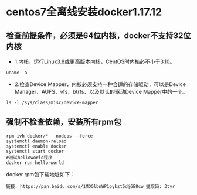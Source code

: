 # centos7全离线安装docker1.17.12
## 检查前提条件，必须是64位内核，docker不支持32位内核

- 1.内核，运行Linux3.8或更高版本内核，CentOS时内核必不小于3.10。
```
uname -a
```
- 2.检查Device Mapper，内核必须支持一种合适的存储驱动，可以是Device
Manager、AUFS、vfs、btrfs、以及默认的驱动Device Mapper中的一个。
```
ls -l /sys/class/misc/device-mapper
```

## 强制不检查依赖，安装所有rpm包
```
rpm-ivh docker/* --nodeps --force
systemctl daemon-reload
systemctl enable docker
systemctl start docker
#测试helloworld程序
docker run hello-world
```

docker rpm包下载地址如下：
```
链接: https://pan.baidu.com/s/1MOGlbnWP1oykzt5dj6E8cw 提取码: 3tyr 
```